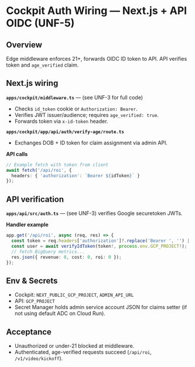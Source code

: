 
# Cockpit Auth Wiring — Next.js + API OIDC (UNF-5)

## Overview

Edge middleware enforces 21+, forwards OIDC ID token to API. API verifies token and `age_verified` claim.

## Next.js wiring

**`apps/cockpit/middleware.ts`** — (see UNF-3 for full code)

- Checks `id_token` cookie or `Authorization: Bearer`.
- Verifies JWT issuer/audience; requires `age_verified: true`.
- Forwards token via `x-id-token` header.

**`apps/cockpit/app/api/auth/verify-age/route.ts`**

- Exchanges DOB + ID token for claim assignment via admin API.

**API calls**

```ts
// Example fetch with token from client
await fetch('/api/roi', {
  headers: { 'authorization': `Bearer ${idToken}` }
});
```

## API verification

**`apps/api/src/auth.ts`** — (see UNF-3) verifies Google securetoken JWTs.

**Handler example**

```ts
app.get('/api/roi', async (req, res) => {
  const token = req.headers['authorization']?.replace('Bearer ', '') || req.headers['x-id-token'];
  const user = await verifyIdToken(token!, process.env.GCP_PROJECT!);
  // fetch BigQuery metrics...
  res.json({ revenue: 0, cost: 0, roi: 0 });
});
```

## Env & Secrets

- Cockpit: `NEXT_PUBLIC_GCP_PROJECT`, `ADMIN_API_URL`
- API: `GCP_PROJECT`
- Secret Manager holds admin service account JSON for claims setter (if not using default ADC on Cloud Run).

## Acceptance

- Unauthorized or under-21 blocked at middleware.
- Authenticated, age-verified requests succeed (`/api/roi`, `/v1/video/kickoff`).

<!-- Last verified: 2025-10-02 -->

<!-- Optimized: 2025-10-02 -->

<!-- Last updated: 2025-10-02 -->
